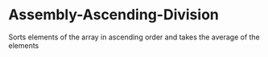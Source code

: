 # Assembly-Ascending-Division

Sorts elements of the array in ascending order and takes the average of the elements

